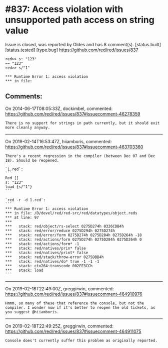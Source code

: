 
#837: Access violation with unsupported path access on string value 
================================================================================
Issue is closed, was reported by Oldes and has 8 comment(s).
[status.built] [status.tested] [type.bug]
<https://github.com/red/red/issues/837>

```
red>> s: "123"
== "123"
red>> s/"1"

*** Runtime Error 1: access violation
*** in file:
```



Comments:
--------------------------------------------------------------------------------

On 2014-06-17T08:05:33Z, dockimbel, commented:
<https://github.com/red/red/issues/837#issuecomment-46278359>

    There is no support for strings in path currently, but it should exit more cleanly anyway.

--------------------------------------------------------------------------------

On 2019-02-14T16:53:47Z, hiiamboris, commented:
<https://github.com/red/red/issues/837#issuecomment-463703360>

    There's a recent regression in the compiler (between Dec 07 and Dec 18). Should be reopened.
    
    `1.red`:
    ```
    Red []
    s: "123"
    load {s/"1"}
    ```
    
    `red -r -d 1.red`:
    ```
    *** Runtime Error 1: access violation
    *** in file: /D/devel/red/red-src/red/datatypes/object.reds
    *** at line: 97
    ***
    ***   stack: red/object/rs-select 0275D274h 0326CDB4h
    ***   stack: red/error/reduce 0275D294h 0275D274h
    ***   stack: red/error/form 0275D274h 0275D284h 0275D264h -18
    ***   stack: red/actions/form 0275D274h 0275D284h 0275D264h 0
    ***   stack: red/actions/form* -1
    ***   stack: red/natives/prin* false
    ***   stack: red/natives/print* false
    ***   stack: red/stack/throw-error 0275DBB4h
    ***   stack: red/natives/do* true -1 -1 -1
    ***   stack: ctx264~transcode 002FE3CCh
    ***   stack: load
    ```

--------------------------------------------------------------------------------

On 2019-02-18T22:49:00Z, greggirwin, commented:
<https://github.com/red/red/issues/837#issuecomment-464910976>

    Hmmm, so many of these that reference the console, but not the compiler. I wonder now if it's better to reopen the old tickets, as you suggest @hiiamboris. 

--------------------------------------------------------------------------------

On 2019-02-18T22:49:25Z, greggirwin, commented:
<https://github.com/red/red/issues/837#issuecomment-464911075>

    Console does't currently suffer this problem as originally reported.

